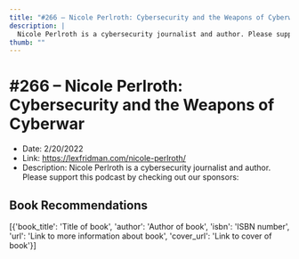 ```yaml
---
title: "#266 – Nicole Perlroth: Cybersecurity and the Weapons of Cyberwar"
description: |
  Nicole Perlroth is a cybersecurity journalist and author. Please support this podcast by checking out our sponsors:"
thumb: ""
---
```


# #266 – Nicole Perlroth: Cybersecurity and the Weapons of Cyberwar

  - Date: 2/20/2022
  - Link: https://lexfridman.com/nicole-perlroth/
  - Description: Nicole Perlroth is a cybersecurity journalist and author. Please support this podcast by checking out our sponsors:

## Book Recommendations

[{'book_title': 'Title of book', 'author': 'Author of book', 'isbn': 'ISBN number', 'url': 'Link to more information about book', 'cover_url': 'Link to cover of book'}]